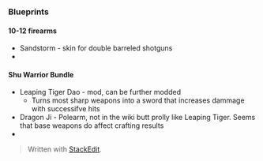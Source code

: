 

### Blueprints
#### 10-12 firearms
* Sandstorm - skin for double barreled shotguns
* 
#### Shu Warrior Bundle
* Leaping Tiger Dao - mod, can be further modded
	* Turns most sharp weapons into a sword that increases dammage with successifve hits
* Dragon Ji - Polearm, not in the wiki butt prolly like Leaping Tiger. Seems that base weapons do affect crafting results
* 
> Written with [StackEdit](https://stackedit.io/).
<!--stackedit_data:
eyJoaXN0b3J5IjpbMTMxMDU4MDY2MF19
-->